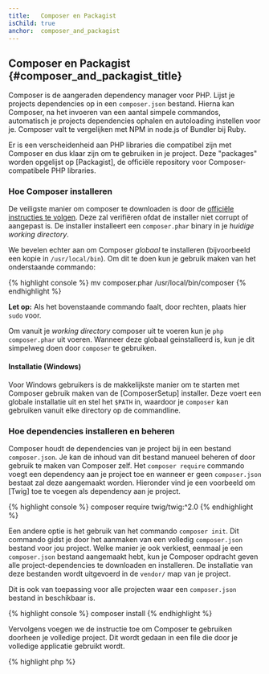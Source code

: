 ```yaml
---
title:   Composer en Packagist
isChild: true
anchor:  composer_and_packagist
---
```


## Composer en Packagist {#composer_and_packagist_title}

Composer is de aangeraden dependency manager voor PHP. Lijst je projects dependencies op in een `composer.json` bestand.
Hierna kan Composer, na het invoeren van een aantal simpele commandos, automatisch je projects dependencies ophalen en autoloading instellen voor je.
Composer valt te vergelijken met NPM in node.js of Bundler bij Ruby.

Er is een verscheidenheid aan PHP libraries die compatibel zijn met Composer en dus klaar zijn om te gebruiken in je project.
Deze "packages" worden opgelijst op [Packagist], de officiële repository voor Composer-compatibele PHP libraries.

### Hoe Composer installeren

De veiligste manier om composer te downloaden is door de [officiële instructies te volgen](https://getcomposer.org/download/).
Deze zal verifiëren ofdat de installer niet corrupt of aangepast is.
De installer installeert een `composer.phar` binary in je _huidige working directory_.

We bevelen echter aan om Composer *globaal* te installeren (bijvoorbeeld een kopie in `/usr/local/bin`). Om dit te doen kun je gebruik maken van het onderstaande commando:

{% highlight console %}
mv composer.phar /usr/local/bin/composer
{% endhighlight %}

**Let op:** Als het bovenstaande commando faalt, door rechten, plaats hier `sudo` voor.

Om vanuit je _working directory_ composer uit te voeren kun je `php composer.phar` uit voeren.
Wanneer deze globaal geinstalleerd is, kun je dit simpelweg doen door `composer` te gebruiken.

#### Installatie (Windows)

Voor Windows gebruikers is de makkelijkste manier om te starten met Composer gebruik maken van de 
[ComposerSetup] installer.
Deze voert een globale installatie uit en stel het `$PATH` in, waardoor je `composer` kan gebruiken vanuit elke directory op de commandline.

### Hoe dependencies installeren en beheren

Composer houdt de dependencies van je project bij in een bestand `composer.json`. 
Je kan de inhoud van dit bestand manueel beheren of door gebruik te maken van Composer zelf.
Het `composer require` commando voegt een dependency aan je project toe en wanneer er geen `composer.json` bestaat zal deze aangemaakt worden.
Hieronder vind je een voorbeeld om [Twig] toe te voegen als dependency aan je project.

{% highlight console %}
composer require twig/twig:^2.0
{% endhighlight %}

Een andere optie is het gebruik van het commando `composer init`.
Dit commando gidst je door het aanmaken van een volledig `composer.json` bestand voor jou project.
Welke manier je ook verkiest, eenmaal je een `composer.json` bestand aangemaakt hebt, kun je Composer opdracht geven alle project-dependencies te downloaden en installeren.
De installatie van deze bestanden wordt uitgevoerd in de `vendor/` map van je project.

Dit is ook van toepassing voor alle projecten waar een `composer.json` bestand in beschikbaar is.

{% highlight console %}
composer install
{% endhighlight %}

Vervolgens voegen we de instructie toe om Composer te gebruiken doorheen je volledige project.
Dit wordt gedaan in een file die door je volledige applicatie gebruikt wordt.

{% highlight php %}
<?php
require 'vendor/autoload.php';
{% endhighlight %}

Nu kun je gebruik maken van je project dependencies en zullen ze ge-autoload zijn op aanvraag.

### Updaten van je dependencies

Composer maakt een bestand aan met de naam `composer.lock` die bijhoudt welke exacte versie van je packages gedownload zijn, wanneer je `composer install` uitgevoerd hebt.
Wanneer je dit project wilt delen met anderen dien je er voor te zorgen dat je `composer.lock` bestand beschikbaar is. Hierdoor kunnen zij `composer install` uitvoeren en worden dezelfde versies van packages geïnstalleerd als bij jou.

Om je dependencies up te daten, voer je `composer update` uit. 
Gebruik dit commando niet om te deployen, maar gebruik `composer install` aangezien je met andere versies van packages kan eindigen op de productie omgeving.

Composer laat je ook toe om flexibel om te gaan met de versies van packages die je download.
Je kan bijvoorbeeld een noodzaak hebben voor `~1.8` waardoor alle versies groter dan `1.8.0` en kleiner dan `2.0.x-dev` zullen geïnstalleerd worden.
Je kan ook gebruik maken van `*`, wat zal zorgen dat alle `1.8.*` versies geïnstalleerd kunnen worden.
Hierna zal het `composer update` commando al je dependencies updaten naar de laatste versie, rekening houdend met de restricties die ingesteld zijn.

### Update notificaties

Om notificaties over updates te ontvangen kun je je inschrijven op [libraries.io].
Dit is een web service die je dependencies kan monitoren en die je een melding zal geven wanneer een update beschikbaar is.

### Controle van dependencies op security issues

De [Security Advisories Checker] is een web service en commandline tool die je `composer.lock` file bestuderen. Hierna krijg je een melding of je je dependencies **moet** updaten.

### Globale dependencies met Composer

Composer kan ook gebruikt worden om globale dependencies en hun binaries te managen.
Het gebruik hiervan is relatief simpel. Het enige wat je hiervoor moete doen is je commando prefixen met `global`.
Wanneer je bijvoorbeeld PHPUnit wil installeren en je dient deze globaal beschikbaar te hebben, kun je onderstaand commando gebruiken:

{% highlight console %}
composer global require phpunit/phpunit
{% endhighlight %}

Dit maakt een `~/.composer` map aan, waar al je globale dependencies in opgeslagen worden.
Om deze packages overal beschikbaar te hebben, dien je 
This will create a `~/.composer` folder where your global dependencies reside. To have the installed` de ~/.composer/vendor/bin` map toe te voegen aan je 
`$PATH` variabele.

* [Lees meer over Composer]

[Packagist]: https://packagist.org/
[Twig]: https://twig.symfony.com/
[libraries.io]: https://libraries.io/
[Security Advisories Checker]: https://security.sensiolabs.org/
[Lees meer over Composer]: https://getcomposer.org/doc/00-intro.md
[ComposerSetup]: https://getcomposer.org/Composer-Setup.exe
